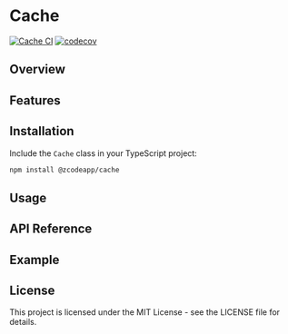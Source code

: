 # Cache

[![Cache CI](https://github.com/zcodeapp/msexpandable/actions/workflows/cache-workflow.yml/badge.svg?branch=main)](https://github.com/zcodeapp/msexpandable/actions/workflows/cache-workflow.yml) [![codecov](https://codecov.io/gh/zcodeapp/msexpandable/branch/main/graph/badge.svg?token=ZHJHX9L0CN&flag=cache)](https://app.codecov.io/gh/zcodeapp/msexpandable/tree/main/src%2Fcache%2Fsrc)

## Overview



## Features



## Installation

Include the `Cache` class in your TypeScript project:

```bash
npm install @zcodeapp/cache
```

## Usage



## API Reference



## Example



## License

This project is licensed under the MIT License - see the LICENSE file for details.